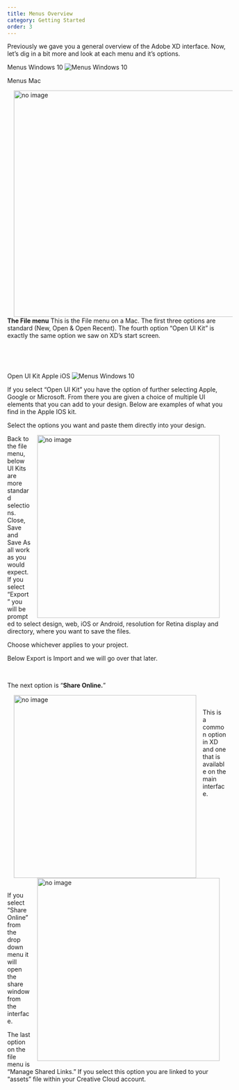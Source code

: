 ```yaml
---
title: Menus Overview
category: Getting Started
order: 3
---
```


Previously we gave you a general overview of the Adobe XD interface. Now, let’s dig in a bit more and look at each menu and it’s options.

Menus Windows 10
![Menus Windows 10](https://iwilfried.github.io/Adobe-XD-eBook/images/XD-Menu-01.png)


Menus Mac

<img style="padding: 0px 15px; float: left" src="https://iwilfried.github.io/Adobe-XD-eBook/images/XD-Menu-Mac-01.png" alt="no image" width="520px"/>**The File menu** This is the File menu on a Mac. The first three options are standard (New, Open & Open Recent). The fourth option “Open UI Kit” is exactly the same option we saw on XD’s start screen. 

&nbsp;  

&nbsp;  


Open UI Kit Apple iOS
![Menus Windows 10](https://iwilfried.github.io/Adobe-XD-eBook/images/XD-Menu-02.png)

If you select “Open UI Kit” you have the option of further selecting Apple, Google or Microsoft. From there you are given a choice of multiple UI elements that you can add to your design. Below are examples of what you find in the Apple IOS kit. 
 
Select the options you want and paste them directly into your design. 

<img style="padding: 0px 15px; float: right" src="https://iwilfried.github.io/Adobe-XD-eBook/images/XD-Menu-03.png" alt="no image" height="420px"/>
Back to the file menu, below UI Kits are more standard selections. Close, Save and Save As all work as you would expect. If you select “Export” you will be prompted to select design, web, iOS or Android, resolution for Retina display and directory, where you want to save the files.

Choose whichever applies to your project.

Below Export is Import and we will go over that later. 

&nbsp;
&nbsp;
&nbsp;
&nbsp;

The next option is “**Share Online.**” 

<img style="padding: 0px 15px; float: left" src="https://iwilfried.github.io/Adobe-XD-eBook/images/XD-Menu-Mac-03.png" alt="no image" height="420px"/>
&nbsp; 
&nbsp; 
&nbsp; 
&nbsp; 

This is a common option in XD and one that is available on the main interface. 
 
&nbsp;  

&nbsp;   

&nbsp;  

&nbsp;  

&nbsp;  

<img style="padding: 0px 15px; float: right" src="https://iwilfried.github.io/Adobe-XD-eBook/images/XD-Menu-Mac-04.png" alt="no image" height="420px"/>

&nbsp;
&nbsp;
&nbsp;
&nbsp;

 
If you select “Share Online” from the drop down menu it will open the share window from the interface.
 
 
 
 
The last option on the file menu is “Manage Shared Links.” If you select this option you are linked to your “assets” file within your Creative Cloud account. 

